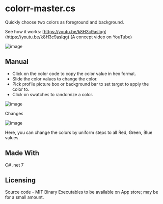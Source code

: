 # colorr-master.cs
Quickly choose two colors as foreground and background.

See how it works: [https://youtu.be/k8H3c9asIqg](https://youtu.be/k8H3c9asIqg) (A concept video on YouTube)

![image](https://user-images.githubusercontent.com/5563341/203923336-24b8d41d-7fec-4382-9213-8f1e0d4f9df1.png)

## Manual

* Click on the color code to copy the color value in hex format.
* Slide the color values to change the color.
* Pick profile picture box or background bar to set target to apply the color to.
* Click on swatches to randomize a color.

![image](https://user-images.githubusercontent.com/5563341/203924469-05336b06-0647-40e0-8707-ad596d26eaa6.png)

Changes

![image](https://user-images.githubusercontent.com/5563341/204062124-22ff39a2-44d4-4b19-81c4-8d710239a971.png)

Here, you can change the colors by uniform steps to all Red, Green, Blue values.

## Made With

C# .net 7

## Licensing

Source code - MIT
Binary Executables to be available on App store; may be for a small amount.
